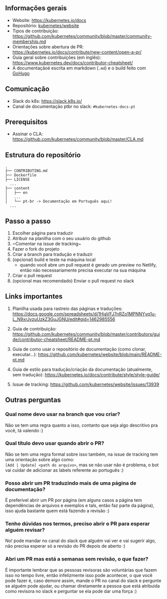 ## Informações gerais
* Website: https://kubernetes.io/docs
* Repositório: [kubernetes/website](https://github.com/kubernetes/website)
* Tipos de contribuição: https://github.com/kubernetes/community/blob/master/community-membership.md
* Orientações sobre abertura de PR: https://kubernetes.io/docs/contribute/new-content/open-a-pr/
* Guia geral sobre contribuições (em inglês): https://www.kubernetes.dev/docs/contributor-cheatsheet/
* A documentaçãoé escrita em markdown (`.md`) e o build feito com [GoHugo](https://gohugo.io/)

## Comunicação
* Slack do k8s: https://slack.k8s.io/
* Canal de documentação ptbr no slack: `#kubernetes-docs-pt`

## Prerequisitos
* Assinar o CLA: https://github.com/kubernetes/community/blob/master/CLA.md

## Estrutura do repositório
```shell
.
├── CONTRIBUTING.md
├── Dockerfile
├── LICENSE
  ...
├── content
│   ├── en
│   ...
│   └── pt-br -> Documentação em Português aqui!
  ...

```

## Passo a passo
1. Escolher página para traduzir
2. Atribuir na planilha com o seu usuário do github
3. ~Comentar na issue de tracking~
4. Fazer o fork do projeto
5. Criar a branch para tradução e traduzir
6. (opcional) build e teste na máquina local
    - quando você abre um pull request é gerado um preview no Netlify, então não necessariamente precisa executar na sua máquina
7.  Criar o pull request
8. (opcional mas recomendado) Enviar o pull request no slack


## Links importantes

1. Planilha usada para rastreio das páginas e traduções:
https://docs.google.com/spreadsheets/d/1HiaVFJ7nRZo1MPNNYyq1u-L_N9xrJvzuUzkZ3GuJGNU/edit#gid=1462985556

2. Guia de contribuição:
https://github.com/kubernetes/community/blob/master/contributors/guide/contributor-cheatsheet/README-pt.md

3. Guia de como usar o repositório de documentação (como clonar, executar...):
https://github.com/kubernetes/website/blob/main/README-pt.md

4. Guia de estilo para tradução/criação da documentação (atualmente, sem tradução):
https://kubernetes.io/docs/contribute/style/style-guide/

5. Issue de tracking: 
https://github.com/kubernetes/website/issues/13939

## Outras perguntas

### Qual nome devo usar na branch que vou criar?
Não se tem uma regra quanto a isso, contanto que seja algo descritivo pra você, tá valendo :)

### Qual título devo usar quando abrir o PR?
Não se tem uma regra formal sobre isso também, na issue de tracking tem uma orientação sobre algo como:    
`[Add | Update] <path do arquivo>`, mas se não usar não é problema, o bot vai cuidar de adicionar as labels referente ao português :)

### Posso abrir um PR traduzindo mais de uma página de documentação?
É preferível abrir um PR por página (em alguns casos a página tem dependências de arquivos e exemplos e tals, então faz parte da página), isso ajuda bastante quem está fazendo a revisão :)

### Tenho dúvidas nos termos, preciso abrir o PR para esperar alguém revisar?
No! pode mandar no canal do slack que alguém vai ver e vai sugerir algo, não precisa esperar só a revisão do PR depois de aberto :)

### Abri um PR mas está a semanas sem revisão, o que fazer?
É importante lembrar que as pessoas revisoras são voluntárias que fazem isso no tempo livre, então infelizmente isso pode acontecer, o que você pode fazer é, caso demore assim, mande o PR no canal do slack e pergunte se alguém pode ajudar, ou chamar diretamente a pessoa que está atribuida como revisora no slack e perguntar se ela pode dar uma força :)
